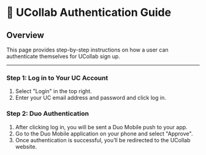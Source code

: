 # 🎨 UCollab Authentication Guide

##  Overview
This page provides step-by-step instructions on how a user can authenticate themselves for UCollab sign up.

---

### Step 1: Log in to Your UC Account
1. Select "Login" in the top right.
2. Enter your UC email address and password and click log in.

### Step 2: Duo Authentication
1. After clicking log in, you will be sent a Duo Mobile push to your app.
2. Go to the Duo Mobile application on your phone and select "Approve".
3. Once authentication is successful, you’ll be redirected to the UCollab website.
